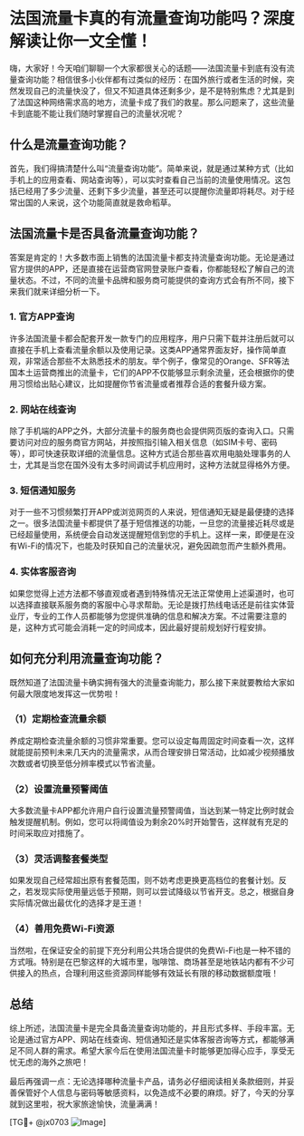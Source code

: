 # 法国流量卡真的有流量查询功能吗？深度解读让你一文全懂！

嗨，大家好！今天咱们聊聊一个大家都很关心的话题——法国流量卡到底有没有流量查询功能？相信很多小伙伴都有过类似的经历：在国外旅行或者生活的时候，突然发现自己的流量快没了，但又不知道具体还剩多少，是不是特别焦虑？尤其是到了法国这种网络需求高的地方，流量卡成了我们的救星。那么问题来了，这些流量卡到底能不能让我们随时掌握自己的流量状况呢？

## 什么是流量查询功能？

首先，我们得搞清楚什么叫“流量查询功能”。简单来说，就是通过某种方式（比如手机上的应用查看、网站查询等），可以实时查看自己当前的流量使用情况。这包括已经用了多少流量、还剩下多少流量，甚至还可以提醒你流量即将耗尽。对于经常出国的人来说，这个功能简直就是救命稻草。

## 法国流量卡是否具备流量查询功能？

答案是肯定的！大多数市面上销售的法国流量卡都支持流量查询功能。无论是通过官方提供的APP，还是直接在运营商官网登录账户查看，你都能轻松了解自己的流量状态。不过，不同的流量卡品牌和服务商可能提供的查询方式会有所不同，接下来我们就来详细分析一下。

### 1. 官方APP查询

许多法国流量卡都会配套开发一款专门的应用程序，用户只需下载并注册后就可以直接在手机上查看流量余额以及使用记录。这类APP通常界面友好，操作简单直观，非常适合那些不太熟悉技术的朋友。举个例子，像常见的Orange、SFR等法国本土运营商推出的流量卡，它们的APP不仅能够显示剩余流量，还会根据你的使用习惯给出贴心建议，比如提醒你节省流量或者推荐合适的套餐升级方案。

### 2. 网站在线查询

除了手机端的APP之外，大部分流量卡的服务商也会提供网页版的查询入口。只需要访问对应的服务商官方网站，并按照指引输入相关信息（如SIM卡号、密码等），即可快速获取详细的流量信息。这种方式适合那些喜欢用电脑处理事务的人士，尤其是当您在国外没有太多时间调试手机应用时，这种方法就显得格外方便。

### 3. 短信通知服务

对于一些不习惯频繁打开APP或浏览网页的人来说，短信通知无疑是最便捷的选择之一。很多法国流量卡都提供了基于短信推送的功能，一旦您的流量接近耗尽或是已经超量使用，系统便会自动发送提醒短信到您的手机上。这样一来，即便是在没有Wi-Fi的情况下，也能及时获知自己的流量状况，避免因疏忽而产生额外费用。

### 4. 实体客服咨询

如果您觉得上述方法都不够直观或者遇到特殊情况无法正常使用上述渠道时，也可以选择直接联系服务商的客服中心寻求帮助。无论是拨打热线电话还是前往实体营业厅，专业的工作人员都能够为您提供准确的信息和解决方案。不过需要注意的是，这种方式可能会消耗一定的时间成本，因此最好提前规划好行程安排。

## 如何充分利用流量查询功能？

既然知道了法国流量卡确实拥有强大的流量查询能力，那么接下来就要教给大家如何最大限度地发挥这一优势啦！

### （1）定期检查流量余额

养成定期检查流量余额的习惯非常重要。您可以设定每周固定时间查看一次，这样就能提前预判未来几天内的流量需求，从而合理安排日常活动，比如减少视频播放次数或者切换至低分辨率模式以节省流量。

### （2）设置流量预警阈值

大多数流量卡APP都允许用户自行设置流量预警阈值，当达到某一特定比例时就会触发提醒机制。例如，您可以将阈值设为剩余20%时开始警告，这样就有充足的时间采取应对措施了。

### （3）灵活调整套餐类型

如果发现自己经常超出原有套餐范围，则不妨考虑更换更高档位的套餐计划。反之，若发现实际使用量远低于预期，则可以尝试降级以节省开支。总之，根据自身实际情况做出最优化的选择才是王道！

### （4）善用免费Wi-Fi资源

当然啦，在保证安全的前提下充分利用公共场合提供的免费Wi-Fi也是一种不错的方式哦。特别是在巴黎这样的大城市里，咖啡馆、商场甚至是地铁站内都有不少可供接入的热点，合理利用这些资源同样能够有效延长有限的移动数据额度哦！

## 总结

综上所述，法国流量卡是完全具备流量查询功能的，并且形式多样、手段丰富。无论是通过官方APP、网站在线查询、短信通知还是实体客服咨询等方式，都能够满足不同人群的需求。希望大家今后在使用法国流量卡时能够更加得心应手，享受无忧无虑的海外之旅吧！

最后再强调一点：无论选择哪种流量卡产品，请务必仔细阅读相关条款细则，并妥善保管好个人信息与密码等敏感资料，以免造成不必要的麻烦。好了，今天的分享就到这里啦，祝大家旅途愉快，流量满满！

[TG💪+ @jx0703 ![Image](https://github.com/user-attachments/assets/dbca1d08-cadb-493c-b0ec-ad6f7a83f270)]